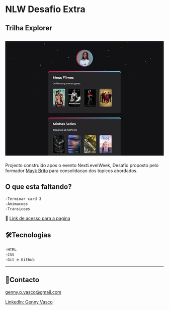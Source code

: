# NLW Desafio  Extra

## Trilha Explorer

![Preview](.github/preview.png)
---

Projecto construido apos o evento NextLevelWeek, Desafio proposto pelo formador [Mayk Brito](https://github.com/maykbrito/maykbrito) para consolidacao dos topicos abordados.

## O que esta faltando?
    -Terminar card 3
    -Animacoes
    -Transicoes

🔗
[Link de acesso para a pagina](https://gnyvasco.github.io/nlw-desafio-extra/)

## 🛠Tecnologias

    -HTML
    -CSS
    -Git e Github

---
## 📲Contacto


genny.p.vasco@gmail.com

[Linkedln: Genny Vasco](https://www.linkedin.com/in/genny-vasco-0ab19721b/)